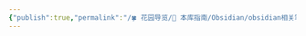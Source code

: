 ```yaml
---
{"publish":true,"permalink":"/🍀 花园导览/🧰 本库指南/Obsidian/obsidian相关笔记/flashcards-obsidian.md","description":"🎴 An Anki plugin for Obsidian.md","created":"2025-06-20T01:50:33.690+08:00","modified":"2025-07-07T17:10:24.415+08:00","published":"2025-07-07T17:10:24.415+08:00","tags":["github开源"],"cssclasses":""}
---
```


